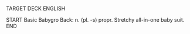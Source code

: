TARGET DECK
ENGLISH

START
Basic
Babygro
Back: n. (pl. -s) propr. Stretchy all-in-one baby suit.
END
